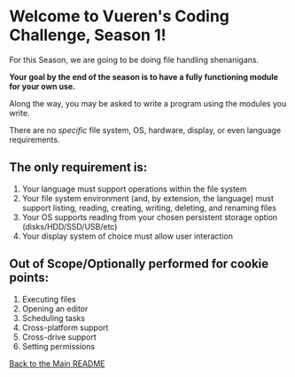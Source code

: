 # Welcome to Vueren's Coding Challenge, Season 1!

For this Season, we are going to be doing file handling shenanigans.

**Your goal by the end of the season is to have a fully functioning module for your own use.**

Along the way, you may be asked to write a program using the modules you write.

There are no *specific* file system, OS, hardware, display, or even language requirements.

## The only requirement is:
1) Your language must support operations within the file system
2) Your file system environment (and, by extension, the language) must support listing, reading, creating, writing, deleting, and renaming files
3) Your OS supports reading from your chosen persistent storage option (disks/HDD/SSD/USB/etc)
4) Your display system of choice must allow user interaction

## Out of Scope/Optionally performed for cookie points:
1) Executing files
2) Opening an editor
3) Scheduling tasks
4) Cross-platform support
5) Cross-drive support
6) Setting permissions

[Back to the Main README](/README.md)
